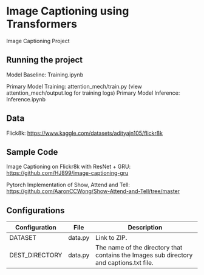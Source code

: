 # Image Captioning using Transformers
Image Captioning Project

## Running the project

Model Baseline: Training.ipynb

Primary Model Training: attention_mech/train.py (view attention_mech/output.log for training logs)
Primary Model Inference: Inference.ipynb


## Data
Flick8k: https://www.kaggle.com/datasets/adityajn105/flickr8k

## Sample Code
Image Captioning on Flickr8k with ResNet + GRU: https://github.com/HJ899/image-captioning-gru

Pytorch Implementation of Show, Attend and Tell: https://github.com/AaronCCWong/Show-Attend-and-Tell/tree/master

## Configurations

| Configuration | File | Description
| ---  | --- | --- |
| DATASET | data.py | Link to ZIP.  |
| DEST_DIRECTORY | data.py | The name of the directory that contains the Images sub directory and captions.txt file. |
